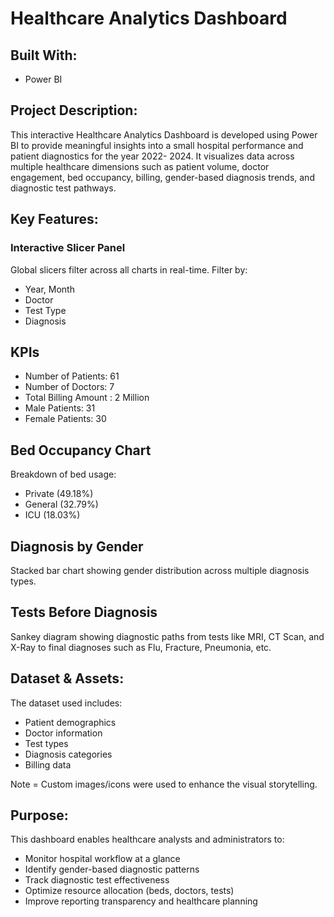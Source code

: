 # Healthcare Analytics Dashboard




## Built With:
- Power BI

## Project Description:
This interactive Healthcare Analytics Dashboard is developed using Power BI to provide meaningful insights into a small hospital performance and patient diagnostics for the year 2022- 2024. It visualizes data across multiple healthcare dimensions such as patient volume, doctor engagement, bed occupancy, billing, gender-based diagnosis trends, and diagnostic test pathways.

## Key Features:
### Interactive Slicer Panel
Global slicers filter across all charts in real-time.
Filter by:
- Year, Month
- Doctor
- Test Type
- Diagnosis

## KPIs
- Number of Patients: 61
- Number of Doctors: 7
- Total Billing Amount : 2 Million
- Male Patients: 31
- Female Patients: 30

## Bed Occupancy Chart
Breakdown of bed usage:
- Private (49.18%)
- General (32.79%)
- ICU (18.03%)

## Diagnosis by Gender
Stacked bar chart showing gender distribution across multiple diagnosis types.

## Tests Before Diagnosis
Sankey diagram showing diagnostic paths from tests like MRI, CT Scan, and X-Ray to final diagnoses such as Flu, Fracture, Pneumonia, etc.

## Dataset & Assets:
The dataset used includes:
- Patient demographics
- Doctor information
- Test types
- Diagnosis categories
- Billing data

Note = Custom images/icons were used to enhance the visual storytelling.

## Purpose:
This dashboard enables healthcare analysts and administrators to:
- Monitor hospital workflow at a glance
- Identify gender-based diagnostic patterns
- Track diagnostic test effectiveness
- Optimize resource allocation (beds, doctors, tests)
- Improve reporting transparency and healthcare planning
